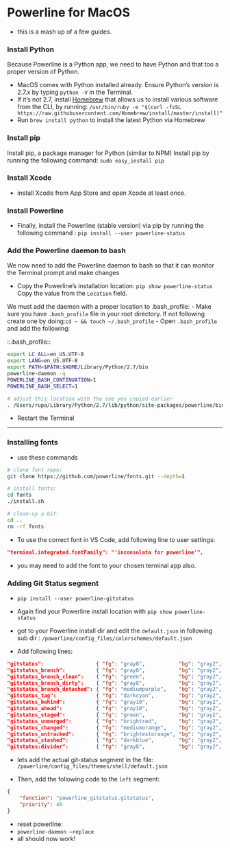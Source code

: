 # Powerline for MacOS


- this is a mash up of a few guides.

###  Install Python 
Because Powerline is a Python app, we need to have Python and that too a proper version of Python.

- MacOS comes with Python installed already. Ensure Python’s version is 2.7.x by typing `python -V` in the Terminal.
- If it’s not 2.7, install  [Homebrew](https://brew.sh/)  that allows us to install various software from the CLI, by running:
`/usr/bin/ruby -e "$(curl -fsSL https://raw.githubusercontent.com/Homebrew/install/master/install)"`
- Run `brew install python`  to install the latest Python via Homebrew

### Install pip
Install pip, a package manager for Python (similar to NPM)
Install pip by running the following command:
`sudo easy_install pip`

### Install Xcode
- install Xcode from App Store and open Xcode at least once.

### Install Powerline
- Finally, install the Powerline (stable version) via pip by running the following command : `pip install --user powerline-status`


### Add the Powerline daemon to bash
We now need to add the Powerline daemon to bash so that it can monitor the Terminal prompt and make changes

- Copy the Powerline’s installation location:
`pip show powerline-status`
Copy the value from the `Location` field.

We must add the daemon with a proper location to .bash_profile:
	- Make sure you have `.bash_profile` file in your root directory. If not following create one by doing:`cd ~ && touch ~/.bash_profile`
	- Open `.bash_profile` and add the following:

::.bash_profile::
```bash
export LC_ALL=en_US.UTF-8
export LANG=en_US.UTF-8
export PATH=$PATH:$HOME/Library/Python/2.7/bin
powerline-daemon -q
POWERLINE_BASH_CONTINUATION=1
POWERLINE_BASH_SELECT=1

# adjust this location with the one you copied earlier
. /Users/rupa/Library/Python/2.7/lib/python/site-packages/powerline/bindings/bash/powerline.sh
```

- Restart the Terminal

----

### Installing fonts
- use these commands
```bash
# clone font repo:
git clone https://github.com/powerline/fonts.git --depth=1

# install fonts:
cd fonts
./install.sh

# clean-up a bit:
cd ..
rm -rf fonts
```

- To use the correct font in VS Code, add following line to user settings:
```json
"terminal.integrated.fontFamily": "'inconsolata for powerline'",
```
- you may need to add the font to your chosen terminal app also.


### Adding Git Status segment

- `pip install --user powerline-gitstatus`

- Again find your Powerline install location with
`pip show powerline-status`

- got to your Powerline install dir and edit the `default.json`  in following sub dir :
`/powerline/config_files/colorschemes/default.json`

- Add following lines:
```json
"gitstatus":                 { "fg": "gray8",           "bg": "gray2", "attrs": [] },
"gitstatus_branch":          { "fg": "gray8",           "bg": "gray2", "attrs": [] },
"gitstatus_branch_clean":    { "fg": "green",           "bg": "gray2", "attrs": [] },
"gitstatus_branch_dirty":    { "fg": "gray8",           "bg": "gray2", "attrs": [] },
"gitstatus_branch_detached": { "fg": "mediumpurple",    "bg": "gray2", "attrs": [] },
"gitstatus_tag":             { "fg": "darkcyan",        "bg": "gray2", "attrs": [] },
"gitstatus_behind":          { "fg": "gray10",          "bg": "gray2", "attrs": [] },
"gitstatus_ahead":           { "fg": "gray10",          "bg": "gray2", "attrs": [] },
"gitstatus_staged":          { "fg": "green",           "bg": "gray2", "attrs": [] },
"gitstatus_unmerged":        { "fg": "brightred",       "bg": "gray2", "attrs": [] },
"gitstatus_changed":         { "fg": "mediumorange",    "bg": "gray2", "attrs": [] },
"gitstatus_untracked":       { "fg": "brightestorange", "bg": "gray2", "attrs": [] },
"gitstatus_stashed":         { "fg": "darkblue",        "bg": "gray2", "attrs": [] },
"gitstatus:divider":         { "fg": "gray8",           "bg": "gray2", "attrs": [] }
```


- lets add the actual git-status segment in the file:
`/powerline/config_files/themes/shell/default.json`

- Then, add the following code to the `left` segment:
```json
{
    "function": "powerline_gitstatus.gitstatus",
    "priority": 40
}
```

- reset powerline:
- `powerline-daemon —replace`
- all should now work!

